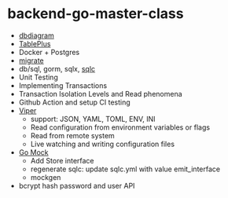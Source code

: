 # backend-go-master-class

- [dbdiagram](https://dbdiagram.io/d/62c410e669be0b672ca1180f) 
- [TablePlus](https://tableplus.com/)
- Docker + Postgres
- [migrate](https://github.com/golang-migrate/migrate)
- db/sql, gorm, sqlx, [sqlc](https://github.com/kyleconroy/sqlc)
- Unit Testing
- Implementing Transactions
- Transaction Isolation Levels and Read phenomena
- Github Action and setup CI testing
- [Viper](https://github.com/spf13/viper)
    - support: JSON, YAML, TOML, ENV, INI
    - Read configuration from environment variables or flags
    - Read from remote system
    - Live watching and writing configuration files
- [Go Mock](https://github.com/golang/mock)
    - Add Store interface
    - regenerate sqlc: update sqlc.yml with value emit_interface
    - mockgen 
- bcrypt hash password and user API